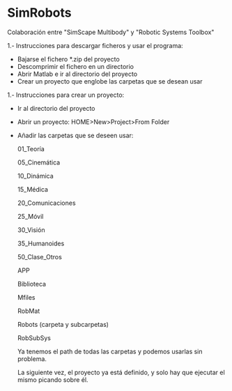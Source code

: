 # SimRobots
Colaboración entre "SimScape Multibody" y "Robotic Systems Toolbox"

1.- Instrucciones para descargar ficheros y usar el programa:
* Bajarse el fichero *.zip del proyecto
* Descomprimir el fichero en un directorio
* Abrir Matlab e ir al directorio del proyecto
* Crear un proyecto que englobe las carpetas que se desean usar

1.- Instrucciones para crear un proyecto:
* Ir al directorio del proyecto
* Abrir un proyecto: HOME>New>Project>From Folder
* Añadir las carpetas que se deseen usar:
  
  01_Teoría
  
  05_Cinemática
  
  10_Dinámica
  
  15_Médica
  
  20_Comunicaciones
  
  25_Móvil
  
  30_Visión
  
  35_Humanoides
  
  50_Clase_Otros
  
  APP
  
  Biblioteca
  
  Mfiles
  
  RobMat
  
  Robots (carpeta y subcarpetas)
  
  RobSubSys 

  Ya tenemos el path de todas las carpetas y podemos usarlas sin problema.
  
  La siguiente vez, el proyecto ya está definido, y solo hay que ejecutar el mismo picando sobre él.



